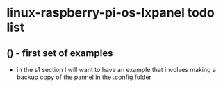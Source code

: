 # linux-raspberry-pi-os-lxpanel todo list

## () - first set of examples
* in the s1 section I will want to have an example that involves making a backup copy of the pannel in the .config folder